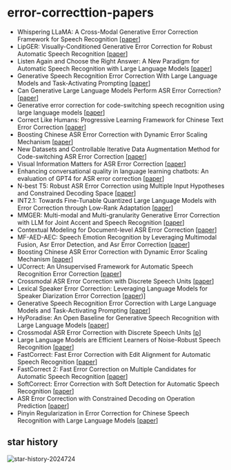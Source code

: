 # error-correcttion-papers

- Whispering LLaMA: A Cross-Modal Generative Error Correction Framework for Speech Recognition [[paper](https://arxiv.org/pdf/2310.06434v2)]
- LipGER: Visually-Conditioned Generative Error Correction for Robust Automatic Speech Recognition [[paper](https://arxiv.org/pdf/2406.04432v1)]
- Listen Again and Choose the Right Answer: A New Paradigm for Automatic Speech Recognition with Large Language Models [[paper](https://arxiv.org/pdf/2405.10025)]
- Generative Speech Recognition Error Correction With Large Language Models and Task-Activating Prompting [[paper](https://ieeexplore.ieee.org/stamp/stamp.jsp?tp=&arnumber=10389673&tag=1)]
- Can Generative Large Language Models Perform ASR Error Correction? [[paper](https://arxiv.org/pdf/2307.04172)]
- Generative error correction for code-switching speech recognition using large language models [[paper](https://arxiv.org/pdf/2310.13013)]
- Correct Like Humans: Progressive Learning Framework for Chinese Text Error Correction [[paper](https://arxiv.org/pdf/2306.17447)]
- Boosting Chinese ASR Error Correction with Dynamic Error Scaling Mechanism [[paper](https://arxiv.org/pdf/2308.03423)]
- New Datasets and Controllable Iterative Data Augmentation Method for Code-switching ASR Error Correction [[paper](https://aclanthology.org/2023.findings-emnlp.543.pdf)]
- Visual Information Matters for ASR Error Correction [[paper](https://ieeexplore.ieee.org/stamp/stamp.jsp?tp=&arnumber=10095539)]
- Enhancing conversational quality in language learning chatbots: An evaluation of GPT4 for ASR error correction [[paper](https://arxiv.org/pdf/2307.09744)]
- N-best T5: Robust ASR Error Correction using Multiple Input Hypotheses and Constrained Decoding Space [[paper](https://arxiv.org/pdf/2303.00456)]
- INT2.1: Towards Fine-Tunable Quantized Large Language Models with Error Correction through Low-Rank Adaptation [[paper](https://arxiv.org/pdf/2306.08162)]
- MMGER: Multi-modal and Multi-granularity Generative Error Correction with LLM for Joint Accent and Speech Recognition [[paper](https://arxiv.org/pdf/2405.03152)]
- Contextual Modeling for Document-level ASR Error Correction [[paper](https://aclanthology.org/2024.lrec-main.341.pdf)]
- MF-AED-AEC: Speech Emotion Recognition by Leveraging Multimodal Fusion, Asr Error Detection, and Asr Error Correction [[paper](https://arxiv.org/pdf/2401.13260)]
- Boosting Chinese ASR Error Correction with Dynamic Error Scaling Mechanism [[paper](https://www.isca-archive.org/interspeech_2023/fan23b_interspeech.pdf)]
- UCorrect: An Unsupervised Framework for Automatic Speech Recognition Error Correction [[paper](https://arxiv.org/pdf/2401.05689)]
- Crossmodal ASR Error Correction with Discrete Speech Units [[paper](https://arxiv.org/pdf/2405.16677)]
- Lexical Speaker Error Correction: Leveraging Language Models for Speaker Diarization Error Correction [[paper](https://arxiv.org/pdf/2306.09313))]
- Generative Speech Recognition Error Correction with Large Language Models and Task-Activating Prompting [[paper](https://ieeexplore.ieee.org/stamp/stamp.jsp?tp=&arnumber=10389673)]
- HyPoradise: An Open Baseline for Generative Speech Recognition with Large Language Models [[paper](https://arxiv.org/pdf/2309.15701v2)]
- Crossmodal ASR Error Correction with Discrete Speech Units [[p]([url](https://arxiv.org/pdf/2405.16677v1))]
- Large Language Models are Efficient Learners of Noise-Robust Speech Recognition [[paper](https://arxiv.org/pdf/2401.10446v1)]
- FastCorrect: Fast Error Correction with Edit Alignment for Automatic Speech Recognition [[paper](https://arxiv.org/pdf/2105.03842v6)]
- FastCorrect 2: Fast Error Correction on Multiple Candidates for Automatic Speech Recognition [[paper](https://arxiv.org/pdf/2109.14420v4)]
- SoftCorrect: Error Correction with Soft Detection for Automatic Speech Recognition [[paper](https://arxiv.org/pdf/2212.01039v2)]
- ASR Error Correction with Constrained Decoding on Operation Prediction [[paper](https://arxiv.org/pdf/2208.04641v1)]
- Pinyin Regularization in Error Correction for Chinese Speech Recognition with Large Language Models [[paper](https://arxiv.org/pdf/2407.01909v1)]

## star history
![star-history-2024724](https://github.com/user-attachments/assets/a89f62f2-d121-40cb-af05-1cc9de74847f)


